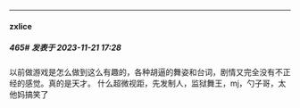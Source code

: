 
*****

####  zxlice  
##### 465#       发表于 2023-11-21 17:28

以前做游戏是怎么做到这么有趣的，各种胡逼的舞姿和台词，剧情又完全没有不正经的感觉。真的是天才。
什么超微视距，先发制人，监狱舞王，mj，勺子哥，太他妈搞笑了


